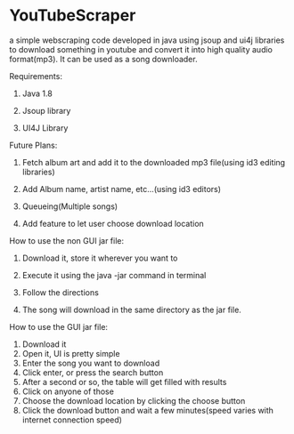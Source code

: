 # YouTubeScraper
a simple webscraping code developed in java using jsoup and ui4j libraries to download something in youtube and convert it into high quality audio format(mp3). It can be used as a song downloader.

Requirements:

1. Java 1.8

2. Jsoup library

3. UI4J Library

Future Plans:

1. Fetch album art and add it to the downloaded mp3 file(using id3 editing libraries)

2. Add Album name, artist name, etc...(using id3 editors)

3. Queueing(Multiple songs)

4. Add feature to let user choose download location


How to use the non GUI jar file:

1. Download it, store it wherever you want to

2. Execute it using the java -jar command in terminal

3. Follow the directions

4. The song will download in the same directory as the jar file.

How to use the GUI jar file: 

1. Download it
2. Open it, UI is pretty simple
3. Enter the song you want to download
4. Click enter, or press the search button
5. After a second or so, the table will get filled with results
6. Click on anyone of those
7. Choose the download location by clicking the choose button
8. Click the download button and wait a few minutes(speed varies with internet connection speed)

